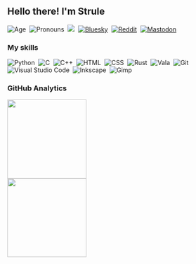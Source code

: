 <h2>Hello there! I'm Strule</h2>

![Age](https://img.shields.io/badge/Age-27-blue)&nbsp;
![Pronouns](https://img.shields.io/badge/They-Them-028a0f)&nbsp;
<a href="mailto:strulegb@hotmail.com"><img src="https://img.shields.io/badge/-Send%20me%20an%20email-D14836?style=flat&logo=gmail&logoColor=white"/></a>&nbsp;
[![Bluesky](https://img.shields.io/badge/Bluesky-0285FF?logo=bluesky&logoColor=fff)](https://bsky.app/profile/strule.bsky.social)&nbsp;
[![Reddit](https://img.shields.io/badge/Reddit-FF4500?logo=reddit&logoColor=white)](https://www.reddit.com/user/le-strule/)&nbsp;
[![Mastodon](https://img.shields.io/badge/Mastodon-6364FF?logo=mastodon&logoColor=fff)](https://social.linux.pizza/@azure)&nbsp;

### My skills

![Python](https://img.shields.io/badge/-Python-05122A?style=flat&logo=python&logoColor=FFF)&nbsp;
![C](https://img.shields.io/badge/-C-05122A?style=flat&logo=C&logoColor=FFF)&nbsp;
![C++](https://img.shields.io/badge/-C++-05122A?style=flat&logo=C%2B%2B&logoColor=FFF)&nbsp;
![HTML](https://img.shields.io/badge/-HTML-05122A?style=flat&logo=HTML5&logoColor=FFF)&nbsp;
![CSS](https://img.shields.io/badge/-CSS-05122A?style=flat&logo=CSS3&logoColor=FFF)&nbsp;
![Rust](https://img.shields.io/badge/-Rust-05122A?style=flat&logo=Rust&logoColor=FFF)&nbsp;
![Vala](https://img.shields.io/badge/-Vala-05122A?style=flat&logo=vala&logoColor=FFF)&nbsp;
![Git](https://img.shields.io/badge/-Git-05122A?style=flat&logo=git&logoColor=FFF)&nbsp;
![Visual Studio Code](https://img.shields.io/badge/-Visual%20Studio%20Code-05122A?style=flat&logo=visual-studio-code&logoColor=FFF)&nbsp;
![Inkscape](https://img.shields.io/badge/-Inkscape-05122A?style=flat&logo=inkscape&logoColor=FFF)&nbsp;
![Gimp](https://img.shields.io/badge/-GIMP-05122A?style=flat&logo=gimp&logoColor=FFF)&nbsp;

### GitHub Analytics

<p align="left">
<a href="https://github.com/Azure-Orit">
  <img height="180em" src="https://github-readme-stats-eight-theta.vercel.app/api?username=Azure-Orit&show_icons=true&theme=algolia&include_all_commits=true&count_private=true"/><br>
  <img height="180em" src="https://github-readme-stats-eight-theta.vercel.app/api/top-langs/?username=Azure-Orit&layout=compact&langs_count=8&theme=algolia"/>
</a>
</p>
